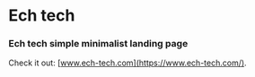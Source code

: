 # Ech tech

### Ech tech simple minimalist landing page

Check it out: [www.ech-tech.com](https://www.ech-tech.com/).
